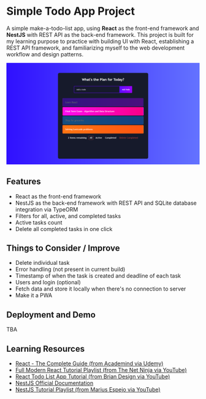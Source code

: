 # Simple Todo App Project
A simple make-a-todo-list app, using **React** as the front-end framework and **NestJS** with REST API as the back-end framework. This project is built for my learning purpose to practice with building UI with React, establishing a REST API framework, and familiarizing myself to the web development workflow and design patterns.

<p align="center">
    <img src="Screenshots/front.png"
        alt="Homepage"    
        width="600" />
</p>

## Features
- React as the front-end framework
- NestJS as the back-end framework with REST API and SQLite database integration via TypeORM
- Filters for all, active, and completed tasks
- Active tasks count
- Delete all completed tasks in one click
## Things to Consider / Improve
- Delete individual task
- Error handling (not present in current build)
- Timestamp of when the task is created and deadline of each task
-  Users and login (optional)
- Fetch data and store it locally when there's no connection to server
- Make it a PWA

## Deployment and Demo
TBA

## Learning Resources
* [React - The Complete Guide (from Academind via Udemy)](https://www.udemy.com/course/react-the-complete-guide-incl-redux/)
* [Full Modern React Tutorial Playlist (from The Net Ninja via YouTube)](https://www.youtube.com/playlist?list=PL4cUxeGkcC9gZD-Tvwfod2gaISzfRiP9d)
* [React Todo List App Tutorial (from Brian Design via YouTube)](https://www.youtube.com/watch?v=E1E08i2UJGI)
* [NestJS Official Documentation](https://docs.nestjs.com/)
* [NestJS Tutorial Playlist (from Marius Espejo via YouTube)](https://www.youtube.com/playlist?list=PLlaDAvA2MhR2jb8zavu6I-w1BA878aHcB)